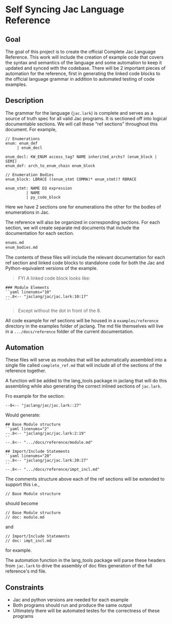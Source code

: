 # Self Syncing Jac Language Reference

## Goal

The goal of this project is to create the official Complete Jac Language Reference. This work will include the creation of example code that covers the syntax and semantics of the language and some automation to keep it updated and synced with the codebase. There will be 2 important pieces of automation for the reference, first in generating the linked code blocks to the official language grammar in addition to automated testing of code examples.

## Description

The grammar for the language (`jac.lark`) is complete and serves as a source of truth spec for all valid Jac programs. It is sectioned off into logical documentable sections. We will call these “ref sections” throughout this document. For example,

```
// Enumerations
enum: enum_def
     | enum_decl

enum_decl: KW_ENUM access_tag? NAME inherited_archs? (enum_block | SEMI)
enum_def: arch_to_enum_chain enum_block

// Enumeration Bodies
enum_block: LBRACE ((enum_stmt COMMA)* enum_stmt)? RBRACE

enum_stmt: NAME EQ expression
         | NAME
         | py_code_block
```

Here we have 2 sections one for enumerations the other for the bodies of enumerations in Jac.

The reference will also be organized in corresponding sections. For each section, we will create separate md documents that include the documentation for each section.

```bash
enums.md
enum_bodies.md
```

The contents of these files will include the relevant documentation for each ref section and linked code blocks to standalone code for both the Jac and Python-equivalent versions of the example.

> FYI
> A linked code block looks like:
>
```
### Module Elements
``yaml linenums="10"
--.8<-- "jaclang/jac/jac.lark:10:17"
``
```
> Except without the dot in front of the 8.


All code example for ref sections will be housed in a `examples/reference` directory in the examples folder of jaclang. The md file themselves will live in a `.../docs/reference` folder of the current documentation.

## Automation

These files will serve as modules that will be automatically assembled into a single file called `complete_ref.md` that will include all of the sections of the reference together.

A function will be added to the lang_tools package in jaclang that will do this assembling while also generating the correct inlined sections of `jac.lark`.


Fro example for the section:

``` linenums="1"
--8<-- "jaclang/jac/jac.lark::27"
```

Would generate:

```
## Base Module structure
``yaml linenums="2"
--.8<-- "jaclang/jac/jac.lark:2:19"
``
--.8<-- ".../docs/reference/module.md"

## Import/Include Statements
``yaml linenums="20"
--.8<-- "jaclang/jac/jac.lark:20:27"
``
--.8<-- ".../docs/reference/impt_incl.md"
```

The comments structure above each of the ref sections will be extended to support this i.e.,
```
// Base Module structure
```

should become

```
// Base Module structure
// doc: module.md
```

and

```
// Import/Include Statements
// doc: impt_incl.md
```

for example.

The automation function in the lang_tools package will parse these headers from `jac.lark` to drive the assembly of doc files generation of the full reference's md file.

## Constraints

- Jac and python versions are needed for each example
- Both programs should run and produce the same output
- Ultimately there will be automated testes for the correctness of these programs
